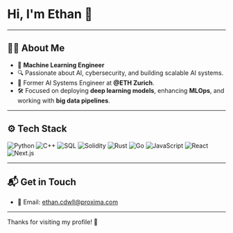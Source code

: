 # Hi, I'm Ethan 👋

---

## 👨‍💻 About Me

- 🧠 **Machine Learning Engineer**
- 🔍 Passionate about AI, cybersecurity, and building scalable AI systems.
- 🏫 Former AI Systems Engineer at **@ETH Zurich**.
- 🛠️ Focused on deploying **deep learning models**, enhancing **MLOps**, and working with **big data pipelines**.

---

## ⚙️ Tech Stack

![Python](https://img.shields.io/badge/Python-3776AB?style=for-the-badge&logo=python&logoColor=white)
![C++](https://img.shields.io/badge/C++-00599C?style=for-the-badge&logo=c%2B%2B&logoColor=white)
![SQL](https://img.shields.io/badge/SQL-4479A1?style=for-the-badge&logo=sqlite&logoColor=white)
![Solidity](https://img.shields.io/badge/Solidity-363636?style=for-the-badge&logo=solidity&logoColor=white)
![Rust](https://img.shields.io/badge/Rust-000000?style=for-the-badge&logo=rust&logoColor=white)
![Go](https://img.shields.io/badge/Go-00ADD8?style=for-the-badge&logo=go&logoColor=white)
![JavaScript](https://img.shields.io/badge/JavaScript-F7DF1E?style=for-the-badge&logo=javascript&logoColor=black)
![React](https://img.shields.io/badge/React-20232A?style=for-the-badge&logo=react&logoColor=61DAFB)
![Next.js](https://img.shields.io/badge/Next.js-000000?style=for-the-badge&logo=next.js&logoColor=white)

---

## 📬 Get in Touch

- 📧 Email: ethan.cdwll@proxima.com  
---

Thanks for visiting my profile! 🚀
